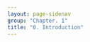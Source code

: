 ```yaml
---
layout: page-sidenav
group: "Chapter. 1"
title: "0. Introduction"
---
```


<!--
![figure1.1]({{ site.baseurl }}/images/Figure1.1.png){:class="center-block" height="120px"}
-->
